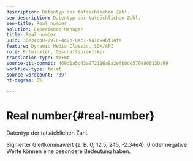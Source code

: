 ```yaml
---
description: Datentyp der tatsächlichen Zahl.
seo-description: Datentyp der tatsächlichen Zahl.
seo-title: Real number
solution: Experience Manager
title: Real number
uuid: 36e34cb8-7976-4c2b-8ac1-aa1c946f14fa
feature: Dynamic Media Classic, SDK/API
role: Entwickler, Geschäftspraktiker
translation-type: tm+mt
source-git-commit: 469d1a5c43a972116a8a2efb0de5708800130a99
workflow-type: tm+mt
source-wordcount: '39'
ht-degree: 0%

---
```



# Real number{#real-number}

Datentyp der tatsächlichen Zahl.

Signierter Gleitkommawert (z. B. 0, 12.5, 245, -2.34e4). 0 oder negative Werte können eine besondere Bedeutung haben.